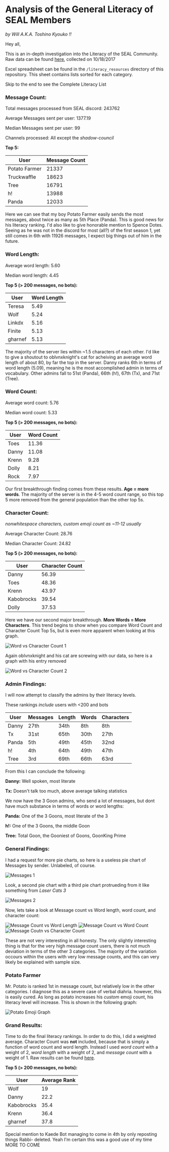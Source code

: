 # Analysis of the General Literacy of SEAL Members

*by Will A.K.A. Toshino Kyouko !!*


Hey all,

This is an in-depth investigation into the Literacy of the SEAL Community.
Raw data can be found [here](https://pastebin.com/raw/ZqET3tCQ), collected on 10/18/2017

Excel spreadsheet can be found in the `/literacy_resources` directory of this repository. This sheet contains lists sorted for each category.

Skip to the end to see the Complete Literacy List

### Message Count:

Total messages processed from SEAL discord: 243762

Average Messages sent per user: 1377.19

Median Messages sent per user: 99

Channels processed: All except the *shadow-council*

**Top 5:**

User | Message Count 
---------|---------
Potato Farmer | 21337 
Truckwaffle | 18623 
Tree | 16791 
h! | 13988
Panda | 12033

Here we can see that my boy Potato Farmer easily sends the most messages, about twice as many as 5th Place (Panda). This is good news for his literacy ranking. I'd also like to give honorable mention to Spence Dotes. Seeing as he was not in the discord for most (all?) of the first season 1, yet still comes in 6th with 11926 messages, I expect big things out of him in the future.


### Word Length:
Average word length: 5.60

Median word length: 4.45

**Top 5 (> 200 messages, no bots):**

User | Word Length
---------|---------
Teresa | 5.49
Wolf | 5.24
Linkdx | 5.16 
Finite | 5.13
gharnef | 5.13

The majority of the server lies within ~1.5 characters of each other. I'd like to give a shoutout to oblvnxknight's cat for acheiving an average word length of about 80, by far the top in the server.
Danny ranks 6th in terms of word length (5.09), meaning he is the most accomplished admin in terms of vocabulary. Other admins fall to 51st (Panda), 66th (h!), 67th (Tx), and 71st (Tree).


### Word Count:

Average word count: 5.76

Median word count: 5.33

**Top 5 (> 200 messages, no bots):**

User | Word Count
---------|---------
Toes | 11.36
Danny | 11.08
Krenn | 9.28 
Dolly | 8.21
Rock | 7.97

Our first breakthrough finding comes from these results. **Age = more words**. The majority of the server is in the 4-5 word count range, so this top 5 more removed from the general population than the other top 5s.

### Character Count:

*nonwhitespace characters, custom emoji count as ~11-12 usually*

Average Character Count: 28.76

Median Character Count: 24.82

**Top 5 (> 200 messages, no bots):**

User | Character Count 
---------|---------
Danny | 56.39
Toes | 48.36
Krenn | 43.97
Kabobrocks | 39.54
Dolly | 37.53 

Here we have our second major breakthrough. **More Words = More Characters**. This trend begins to show when you compare Word Count and Character Count Top 5s, but is even more apparent when looking at this graph.

![Word vs Character Count 1](/word_character_count1.png)

Again oblvnxknight and his cat are screwing with our data, so here is a graph with his entry removed

![Word vs Character Count 2](/word_character_count2.png)


### Admin Findings:
I will now attempt to classify the admins by their literacy levels.

These rankings *include* users with <200 and bots

User | Messages | Length | Words | Characters
---------|---------|---------|---------|---------
Danny | 27th | 34th | 8th | 8th
Tx | 31st | 65th | 30th | 27th
Panda | 5th | 49th | 45th | 32nd
h! | 4th | 64th | 49th | 47th
Tree | 3rd | 69th | 66th | 63rd

From this I can conclude the following:

**Danny:** Well spoken, most literate

**Tx:** Doesn't talk too much, above average talking statistics

We now have the 3 Goon admins, who send a lot of messages, but dont have much substance in terms of words or word lengths:

**Panda:** One of the 3 Goons, most literate of the 3

**h!:** One of the 3 Goons, the middle Goon

**Tree:** Total Goon, the Gooniest of Goons, GoonKing Prime


### General Findings:

I had a request for more pie charts, so here is a useless pie chart of Messages by sender. Unlabeled, of course. 

![Messages 1](/Messages1.png)

Look, a second pie chart with a third pie chart protrueding from it like something from *Laser Cats 3*

![Messages 2](/Messages2.png)

Now, lets take a look at Message count vs Word length, word count, and character count:

![Message Count vs Word Length](/message_word_length.png)
![Message Count vs Word Count](/message_word_count.png)
![Message Coutn vs Character Count](/message_character_count.png)

These are not very interesting in all honesty. The only slightly interesting thing is that for the very high message count users, there is not much deviation in terms of the other 3 categories. The majority of the variation occours within the users with very low message counts, and this can very likely be explained with sample size.


### Potato Farmer

Mr. Potato is ranked 1st in message count, but relatively low in the other categories. I diagnose this as a severe case of verbal diahria. however, this is easily cured. As long as potato increases his *custom* emoji count, his literacy level will increase. This is shown in the following graph:

![Potato Emoji Graph](/potato_emoji_usage.png)


### Grand Results:

Time to do the final literacy rankings. In order to do this, I did a weighted average. Character Count was **not** included, because that is simply a function of word count and word length. Instead I used *word count* with a weight of 2, *word length* with a weight of 2, and *message count* with a weight of 1. Raw results can be found [here](https://pastebin.com/raw/avu3RcwX).

**Top 5 (> 200 messages, no bots):**

User | Average Rank 
---------|---------
Wolf | 19
Danny | 22.2
Kabobrocks | 35.4
Krenn | 36.4
gharnef | 37.8 

Special mention to Kaede Bot managing to come in 4th by only reposting things Rabbi- deleted. Yeah I'm certain this was a good use of my time MORE TO COME

